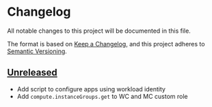# Changelog

All notable changes to this project will be documented in this file.

The format is based on [Keep a Changelog](https://keepachangelog.com/en/1.0.0/),
and this project adheres to [Semantic Versioning](https://semver.org/spec/v2.0.0.html).



## [Unreleased]

- Add script to configure apps using workload identity
- Add `compute.instanceGroups.get` to WC and MC custom role

[Unreleased]: https://github.com/giantswarm/workload-identity-gcp-utils/tree/master
